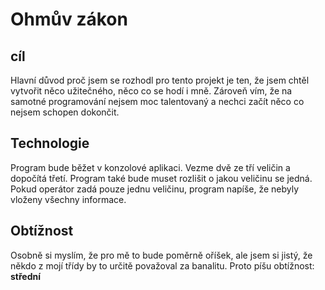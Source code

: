 # Ohmův zákon

## cíl
Hlavní důvod proč jsem se rozhodl pro tento projekt je ten, že jsem chtěl vytvořit něco užitečného, něco co se hodí i mně. Zároveň vím, že na samotné programování nejsem moc talentovaný a nechci začít něco co nejsem schopen dokončit. 

## Technologie
Program bude běžet v konzolové aplikaci. Vezme dvě ze tří veličin a dopočítá třetí. Program také bude muset rozlišit o jakou veličinu se jedná. Pokud operátor zadá pouze jednu veličinu, program napíše, že nebyly vloženy všechny informace.

## Obtížnost
Osobně si myslím, že pro mě to bude poměrně oříšek, ale jsem si jistý, že někdo z mojí třídy by to určitě považoval za banalitu. Proto píšu obtížnost: **střední**
